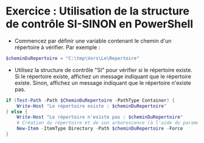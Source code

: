# Exercice : Utilisation de la structure de contrôle SI-SINON en PowerShell

* Commencez par définir une variable contenant le chemin d'un répertoire à vérifier. Par exemple :

```powershell
$cheminDuRepertoire = "C:\tmp\Vers\Le\Repertoire"
```

* Utilisez la structure de contrôle "SI" pour vérifier si le répertoire existe. Si le répertoire existe, affichez un message indiquant que le répertoire existe. Sinon, affichez un message indiquant que le répertoire n'existe pas.

```powershell
if (Test-Path -Path $CheminDuRepertoire -PathType Container) {
    Write-Host "Le répertoire existe : $cheminDuRepertoire"
} else {
    Write-Host "Le répertoire n'existe pas : $cheminDuRepertoire"
    # Création du répertoire et de son arborescence (à l'aide du paramètre -Force)
    New-Item -ItemType Directory -Path $cheminDuRepertoire -Force
}
```

